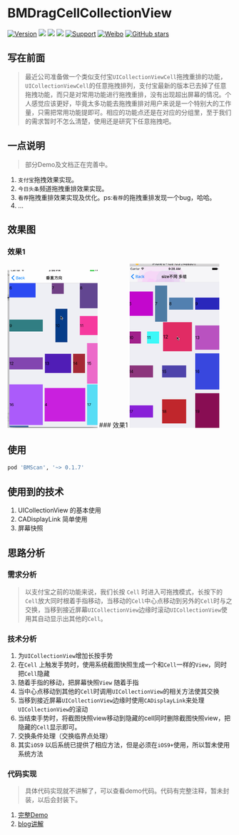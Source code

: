 
# BMDragCellCollectionView
[![Version](https://img.shields.io/cocoapods/v/BMDragCellCollectionView.svg?style=flat)](http://cocoapods.org/pods/BMDragCellCollectionView) 
![](https://img.shields.io/badge/platform-iOS-red.svg) ![](https://img.shields.io/badge/language-Objective--C-orange.svg) 
![](https://img.shields.io/badge/license-MIT%20License-brightgreen.svg) 
[![Support](https://img.shields.io/badge/support-iOS%206%2B%20-blue.svg?style=flat)](https://www.apple.com/nl/ios/) 
[![Weibo](https://img.shields.io/badge/Sina微博-@梁大红-yellow.svg?style=flat)](http://weibo.com/liangdahong) 
[![GitHub stars](https://img.shields.io/github/stars/asiosldh/BMDragCellCollectionView.svg)](https://github.com/asiosldh/BMDragCellCollectionView/stargazers)
## 写在前面
> 最近公司准备做一个类似支付宝`UICollectionViewCell`拖拽重排的功能，`UICollectionViewCell`的任意拖拽排列，支付宝最新的版本已去掉了任意拖拽功能，而只是对常用功能进行拖拽重排，没有出现超出屏幕的情况。个人感觉应该更好，毕竟太多功能去拖拽重排对用户来说是一个特别大的工作量，只需把常用功能提即可。相应的功能点还是在对应的分组里，至于我们的需求暂时不怎么清楚，使用还是研究下任意拖拽吧。

## 一点说明
> 部分Demo及文档正在完善中。

1. `支付宝`拖拽效果实现。
2. `今日头条`频道拖拽重排效果实现。
3. `看荐`拖拽重排效果实现及优化。ps:`看荐`的拖拽重排发现一个bug，哈哈。
4. ...

## 效果图 
### 效果1
<img src="Resources/2.gif" width="40%">
### 效果1
<img src="Resources/1.gif" width="40%">


## 使用
```Ruby
pod 'BMScan', '~> 0.1.7'
```		

## 使用到的技术
1. UICollectionView 的基本使用
2. CADisplayLink 简单使用
3. 屏幕快照

## 思路分析
### 需求分析
> 以支付宝之前的功能来说，我们长按 `Cell` 时进入可拖拽模式，长按下的`Cell`放大同时根着手指移动，当移动的`Cell`中心点移动到另外的`Cell`时与之交换，当移到接近屏幕`UICollectionView`边缘时滚动`UICollectionView`使用其自动显示出其他的`Cell`。

### 技术分析
1. 为`UICollectionView`增加长按手势
2. 在`Cell` 上触发手势时，使用系统截图快照生成一个和`Cell`一样的`View`，同时把`Cell`隐藏
3. 随着手指的移动，把屏幕快照`View` 随着手指
4. 当中心点移动到其他的`Cell`时调用`UICollectionView`的相关方法使其交换
5. 当移到接近屏幕`UICollectionView`边缘时使用`CADisplayLink`来处理`UICollectionView`的滚动
6. 当结束手势时，将截图快照view移动到隐藏的cell同时删除截图快照view，把隐藏的`Cell`显示即可。
7. 交换条件处理（交换临界点处理）
8. 其实`iOS9` 以后系统已提供了相应方法，但是必须在`iOS9+`使用，所以暂未使用系统方法

### 代码实现
> 具体代码实现就不讲解了，可以查看demo代码。代码有完整注释，暂未封装，以后会封装下。

1. [完整Demo](https://github.com/asiosldh/BMDragCellCollectionView)
2. [blog讲解](http://idhong.com/2017/07/17/iOS-UICollectionView-Cell%E6%8B%96%E6%8B%BD%E9%87%8D%E6%8E%92%E7%9A%84%E5%AE%9E%E7%8E%B0/)

